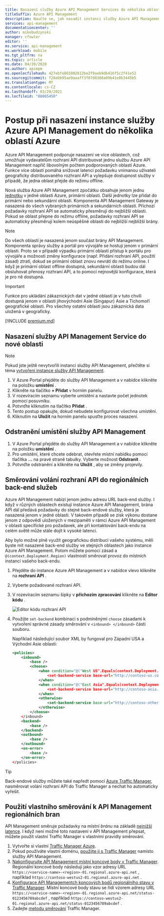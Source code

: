 ```yaml
---
title: Nasazení služby Azure API Management Services do několika oblastí Azure
titleSuffix: Azure API Management
description: Naučte se, jak nasadit instanci služby Azure API Management Service do několika oblastí Azure.
services: api-management
documentationcenter: ''
author: mikebudzynski
manager: cfowler
editor: ''
ms.service: api-management
ms.workload: mobile
ms.tgt_pltfrm: na
ms.topic: article
ms.date: 04/20/2020
ms.author: apimpm
ms.openlocfilehash: 427ebfe865002612be2f9aeb9db416f5c2f41e52
ms.sourcegitcommit: f28ebb95ae9aaaff3f87d8388a09b41e0b3445b5
ms.translationtype: MT
ms.contentlocale: cs-CZ
ms.lasthandoff: 03/29/2021
ms.locfileid: "88065450"
---
```

# <a name="how-to-deploy-an-azure-api-management-service-instance-to-multiple-azure-regions"></a>Postup při nasazení instance služby Azure API Management do několika oblastí Azure

Azure API Management podporuje nasazení ve více oblastech, což umožňuje vydavatelům rozhraní API distribuovat jednu službu Azure API Management napříč libovolným počtem podporovaných oblastí Azure. Funkce více oblastí pomáhá snižovat latenci požadavku vnímanou uživateli geograficky distribuovaného rozhraní API a vylepšuje dostupnost služby v případě, že jedna oblast přejde do režimu offline.

Nová služba Azure API Management zpočátku obsahuje jenom jednu [jednotku][unit] v jedné oblasti Azure, primární oblasti. Další jednotky lze přidat do primární nebo sekundární oblasti. Komponenta API Management Gateway je nasazená do všech vybraných primárních a sekundárních oblastí. Příchozí požadavky rozhraní API se automaticky přesměrují do nejbližší oblasti. Pokud se oblast přepne do režimu offline, požadavky rozhraní API se automaticky přesměrují kolem neúspěšné oblasti do nejbližší nejbližší brány.

> [!NOTE]
> Do všech oblastí je nasazená jenom součást brány API Management. Komponenta správy služby a portál pro vývojáře se hostují jenom v primární oblasti. Proto se v případě výpadku primární oblasti přístup k portálu pro vývojáře a možnosti změny konfigurace (např. Přidání rozhraní API, použití zásad) ztratí, dokud se primární oblast znovu nevrátí do režimu online. I když je primární oblast offline dostupná, sekundární oblasti budou dál obsluhovat přenosy rozhraní API, a to pomocí nejnovější konfigurace, která je pro ně dostupná.

>[!IMPORTANT]
> Funkce pro ukládání zákaznických dat v jedné oblasti je v tuto chvíli dostupná jenom v oblasti jihovýchodní Asie (Singapur) Asie a Tichomoří geografické oblasti. Pro všechny ostatní oblasti jsou zákaznická data uložená v geograficky.

[!INCLUDE [premium.md](../../includes/api-management-availability-premium.md)]

## <a name="deploy-api-management-service-to-a-new-region"></a><a name="add-region"> </a>Nasazení služby API Management Service do nové oblasti

> [!NOTE]
> Pokud jste ještě nevytvořili instanci služby API Management, přečtěte si téma [vytvoření instance služby API Management][create an api management service instance].

1. V Azure Portal přejděte do služby API Management a v nabídce klikněte na položku **umístění** .
2. Klikněte na tlačítko **+ Přidat** v horním panelu.
3. V rozevíracím seznamu vyberte umístění a nastavte počet jednotek pomocí posuvníku.
4. Potvrďte kliknutím na tlačítko **Přidat** .
5. Tento postup opakujte, dokud nebudete konfigurovat všechna umístění.
6. Kliknutím na **Uložit** na horním panelu spusťte proces nasazení.

## <a name="delete-an-api-management-service-location"></a><a name="remove-region"> </a>Odstranění umístění služby API Management

1. V Azure Portal přejděte do služby API Management a v nabídce klikněte na položku **umístění** .
2. Pro umístění, které chcete odebrat, otevřete místní nabídku pomocí tlačítka **...** na pravé straně tabulky. Vyberte možnost **Odstranit** .
3. Potvrďte odstranění a klikněte na **Uložit** , aby se změny projevily.

## <a name="route-api-calls-to-regional-backend-services"></a><a name="route-backend"> </a>Směrování volání rozhraní API do regionálních back-end služeb

Azure API Management nabízí jenom jednu adresu URL back-end služby. I když v různých oblastech existují instance Azure API Management, brána API dál předává požadavky do stejné back-endové služby, která je nasazená jenom v jedné oblasti. V takovém případě se zisk výkonu dostane jenom z odpovědí uložených v mezipaměti v rámci Azure API Management v oblasti specifické pro požadavek, ale při kontaktování back-endu na celém světě může stále dojít k vysoké latenci.

Aby bylo možné plně využít geografickou distribuci vašeho systému, měli byste mít nasazené back-end služby ve stejných oblastech jako instance Azure API Management. Potom můžete pomocí zásad a `@(context.Deployment.Region)` vlastností směrovat provoz do místních instancí vašeho back-endu.

1. Přejděte do instance Azure API Management a v nabídce vlevo klikněte na **rozhraní API** .
2. Vyberte požadované rozhraní API.
3. V rozevíracím seznamu šipky v **příchozím zpracování** klikněte na **Editor kódu** .

    ![Editor kódu rozhraní API](./media/api-management-howto-deploy-multi-region/api-management-api-code-editor.png)

4. Použijte `set-backend` kombinaci s podmíněnými `choose` zásadami k vytvoření správné zásady směrování v `<inbound> </inbound>` části souboru.

    Například následující soubor XML by fungoval pro Západní USA a Východní Asie oblasti:

    ```xml
    <policies>
        <inbound>
            <base />
            <choose>
                <when condition="@("West US".Equals(context.Deployment.Region, StringComparison.OrdinalIgnoreCase))">
                    <set-backend-service base-url="http://contoso-us.com/" />
                </when>
                <when condition="@("East Asia".Equals(context.Deployment.Region, StringComparison.OrdinalIgnoreCase))">
                    <set-backend-service base-url="http://contoso-asia.com/" />
                </when>
                <otherwise>
                    <set-backend-service base-url="http://contoso-other.com/" />
                </otherwise>
            </choose>
        </inbound>
        <backend>
            <base />
        </backend>
        <outbound>
            <base />
        </outbound>
        <on-error>
            <base />
        </on-error>
    </policies>
    ```

> [!TIP]
> Back-endové služby můžete také napředt pomocí [Azure Traffic Manager](https://azure.microsoft.com/services/traffic-manager/), nasměrovat volání rozhraní API do Traffic Manager a nechat ho automaticky vyřešit.

## <a name="use-custom-routing-to-api-management-regional-gateways"></a><a name="custom-routing"> </a>Použití vlastního směrování k API Management regionálních bran

API Management směruje požadavky na místní _bránu_ na základě [nejnižší latence](../traffic-manager/traffic-manager-routing-methods.md#performance). I když není možné toto nastavení v API Management přepsat, můžete použít vlastní Traffic Manager s vlastními pravidly směrování.

1. Vytvořte si vlastní [Traffic Manager Azure](https://azure.microsoft.com/services/traffic-manager/).
1. Pokud používáte vlastní doménu, [použijte ji s Traffic Manager](../traffic-manager/traffic-manager-point-internet-domain.md) namísto služby API Management.
1. [Nakonfigurujte API Management místní koncové body v Traffic Manager](../traffic-manager/traffic-manager-manage-endpoints.md). Regionální koncové body následují jako vzor adresy URL `https://<service-name>-<region>-01.regional.azure-api.net` , například `https://contoso-westus2-01.regional.azure-api.net` .
1. [Konfigurace API Managementch koncových bodů regionálního stavu v Traffic Manager](../traffic-manager/traffic-manager-monitoring.md). Místní koncové body stavu se řídí vzorem adresy URL `https://<service-name>-<region>-01.regional.azure-api.net/status-0123456789abcdef` , například `https://contoso-westus2-01.regional.azure-api.net/status-0123456789abcdef` .
1. Zadejte [metodu směrování](../traffic-manager/traffic-manager-routing-methods.md) Traffic Manager.

[create an api management service instance]: get-started-create-service-instance.md
[get started with azure api management]: get-started-create-service-instance.md
[deploy an api management service instance to a new region]: #add-region
[delete an api management service instance from a region]: #remove-region
[unit]: https://azure.microsoft.com/pricing/details/api-management/
[premium]: https://azure.microsoft.com/pricing/details/api-management/
